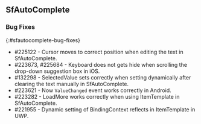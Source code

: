 ## SfAutoComplete

### Bug Fixes
{:#sfautocomplete-bug-fixes}

* \#225122 - Cursor moves to correct position when editing the text in SfAutoComplete.
* \#223673, \#225684 - Keyboard does not gets hide when scrolling the drop-down suggestion box in iOS.
* \#132298 - SelectedValue sets correctly when setting dynamically after clearing the text manually in SfAutoComplete.
* \#223621 - Now `ValueChanged` event works correctly in Android.
* \#223282 - LoadMore works correctly when using ItemTemplate in SfAutoComplete.
* \#221955 - Dynamic setting of BindingContext reflects in ItemTemplate in UWP.
